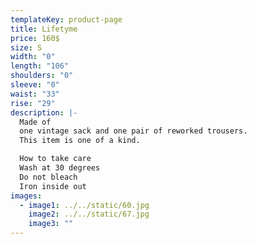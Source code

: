 ```yaml
---
templateKey: product-page
title: Lifetyme
price: 160$
size: S
width: "0"
length: "106"
shoulders: "0"
sleeve: "0"
waist: "33"
rise: "29"
description: |-
  Made of
  one vintage sack and one pair of reworked trousers.
  This item is one of a kind. 

  How to take care
  Wash at 30 degrees
  Do not bleach
  Iron inside out
images:
  - image1: ../../static/60.jpg
    image2: ../../static/67.jpg
    image3: ""
---
```

